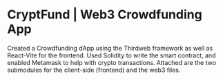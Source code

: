 # CryptFund | Web3 Crowdfunding App
Created a Crowdfunding dApp using the Thirdweb framework as well as React-Vite for the frontend. Used Solidity to write the smart contract, and enabled Metamask to help with crypto transactions. Attached are the two submodules for the client-side (frontend) and the web3 files.
